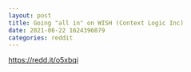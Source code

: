 ```yaml
--- 
layout: post 
title: Going "all in" on WISH (Context Logic Inc) 
date: 2021-06-22 1624396079 
categories: reddit 
--- 
```

https://redd.it/o5xbqi